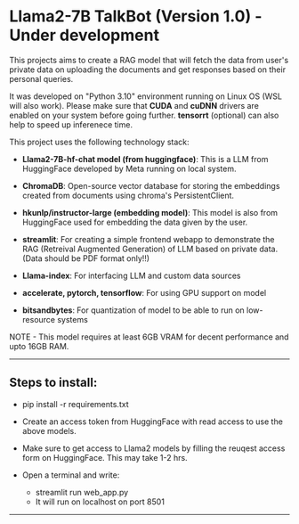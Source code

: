 # Llama2-7B TalkBot (Version 1.0) - Under development

This projects aims to create a RAG model that will fetch the data from user's private data on uploading the documents and get responses based on their personal queries.

It was developed on "Python 3.10" environment running on Linux OS (WSL will also work). Please make sure that **CUDA** and **cuDNN** drivers are enabled on your system before going further. **tensorrt** (optional) can also help to speed up inferenece time.

This project uses the following technology stack:

- **Llama2-7B-hf-chat model (from huggingface)**: This is a LLM from HuggingFace developed by Meta running on local system.

- **ChromaDB**: Open-source vector database for storing the embeddings created from documents using chroma's PersistentClient.

- **hkunlp/instructor-large (embedding model)**: This model is also from HuggingFace used for embedding the data given by the user.

- **streamlit**: For creating a simple frontend webapp to demonstrate the RAG (Retreival Augmented Generation) of LLM based on private data. (Data should be PDF format only!!) 

- **Llama-index**: For interfacing LLM and custom data sources

- **accelerate, pytorch, tensorflow**: For using GPU support on model

- **bitsandbytes**: For quantization of model to be able to run on low-resource systems

NOTE - This model requires at least 6GB VRAM for decent performance and upto 16GB RAM.

---

## Steps to install:

- pip install -r requirements.txt

- Create an access token from HuggingFace with read access to use the above models.

- Make sure to get access to Llama2 models by filling the reuqest access form on HuggingFace. This may take 1-2 hrs.

- Open a terminal and write:
    - streamlit run web_app.py
    - It will run on localhost on port 8501

---
